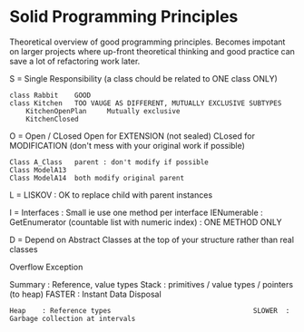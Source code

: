 # Solid Programming Principles

Theoretical overview of good programming principles.
Becomes impotant on larger projects where up-front theoretical thinking and good practice can save a lot of refactoring work later.

S = Single Responsibility (a class chould be related to ONE class ONLY)

    class Rabbit    GOOD 
    class Kitchen   TOO VAUGE AS DIFFERENT, MUTUALLY EXCLUSIVE SUBTYPES
        KitchenOpenPlan     Mutually exclusive
        KitchenClosed

O = Open / CLosed 
    Open for EXTENSION (not sealed)
    CLosed for MODIFICATION (don't mess with your original work if possible)

    Class A_Class   parent : don't modify if possible
    Class ModelA13
    Class ModelA14  both modify original parent

L  = LISKOV : OK to replace child with parent instances

I = Interfaces : Small ie use one method per interface
    IENumerable : GetEnumerator (countable list with numeric index) : ONE METHOD ONLY 

D = Depend on Abstract Classes at the top of your structure rather than real classes

Overflow Exception

Summary : Reference, value types
    Stack   : primitives / value types / pointers (to heap)     FASTER  : Instant Data Disposal

    Heap    : Reference types                                   SLOWER  : Garbage collection at intervals